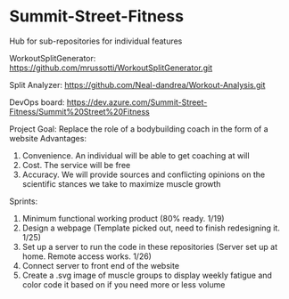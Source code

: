 # Summit-Street-Fitness
Hub for sub-repositories for individual features

WorkoutSplitGenerator:
https://github.com/mrussotti/WorkoutSplitGenerator.git

Split Analyzer:
https://github.com/Neal-dandrea/Workout-Analysis.git

DevOps board:
https://dev.azure.com/Summit-Street-Fitness/Summit%20Street%20Fitness


Project Goal: Replace the role of a bodybuilding coach in the form of a website 
Advantages:
1) Convenience. An individual will be able to get coaching at will
2) Cost. The service will be free
3) Accuracy. We will provide sources and conflicting opinions on the scientific stances we take to maximize muscle growth

Sprints:
1) Minimum functional working product (80% ready. 1/19)
2) Design a webpage (Template picked out, need to finish redesigning it. 1/25)
3) Set up a server to run the code in these repositories (Server set up at home. Remote access works. 1/26)
4) Connect server to front end of the website
5) Create a .svg image of muscle groups to display weekly fatigue and color code it based on if you need more or less volume
